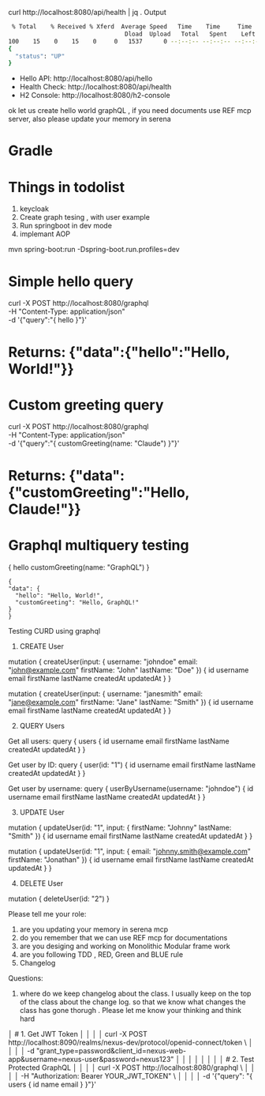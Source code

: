 curl http://localhost:8080/api/health | jq .
Output
```bash
 % Total    % Received % Xferd  Average Speed   Time    Time     Time  Current
                                 Dload  Upload   Total   Spent    Left  Speed
100    15    0    15    0     0   1537      0 --:--:-- --:--:-- --:--:--  1666
{
  "status": "UP"
}
```

  - Hello API: http://localhost:8080/api/hello
  - Health Check: http://localhost:8080/api/health
  - H2 Console: http://localhost:8080/h2-console

 ok let us create hello world graphQL , if you need documents use REF mcp server, also please update your memory in serena

# Gradle 

# Things in todolist
1. keycloak
2. Create graph tesing , with user example 
3. Run springboot in dev mode 
4. implemant AOP 


mvn spring-boot:run -Dspring-boot.run.profiles=dev

 # Simple hello query
  curl -X POST http://localhost:8080/graphql \
    -H "Content-Type: application/json" \
    -d '{"query":"{ hello }"}'
  # Returns: {"data":{"hello":"Hello, World!"}}

  # Custom greeting query  
  curl -X POST http://localhost:8080/graphql \
    -H "Content-Type: application/json" \
    -d '{"query":"{ customGreeting(name: \"Claude\") }"}'
  # Returns: {"data":{"customGreeting":"Hello, Claude!"}}


# Graphql multiquery testing

  {
    hello
    customGreeting(name: "GraphQL")
  }
  ```output
{
  "data": {
    "hello": "Hello, World!",
    "customGreeting": "Hello, GraphQL!"
  }
}
  ```

Testing CURD using graphql
1. CREATE User

  mutation {
    createUser(input: {
      username: "johndoe"
      email: "john@example.com"
      firstName: "John"
      lastName: "Doe"
    }) {
      id
      username
      email
      firstName
      lastName
      createdAt
      updatedAt
    }
  }

  mutation {
    createUser(input: {
      username: "janesmith"
      email: "jane@example.com"
      firstName: "Jane"
      lastName: "Smith"
    }) {
      id
      username
      email
      firstName
      lastName
      createdAt
      updatedAt
    }
  }

  2. QUERY Users

  Get all users:
  query {
    users {
      id
      username
      email
      firstName
      lastName
      createdAt
      updatedAt
    }
  }

  Get user by ID:
  query {
    user(id: "1") {
      id
      username
      email
      firstName
      lastName
      createdAt
      updatedAt
    }
  }

  Get user by username:
  query {
    userByUsername(username: "johndoe") {
      id
      username
      email
      firstName
      lastName
      createdAt
      updatedAt
    }
  }

  3. UPDATE User

  mutation {
    updateUser(id: "1", input: {
      firstName: "Johnny"
      lastName: "Smith"
    }) {
      id
      username
      email
      firstName
      lastName
      createdAt
      updatedAt
    }
  }

  mutation {
    updateUser(id: "1", input: {
      email: "johnny.smith@example.com"
      firstName: "Jonathan"
    }) {
      id
      username
      email
      firstName
      lastName
      createdAt
      updatedAt
    }
  }

  4. DELETE User

  mutation {
    deleteUser(id: "2")
  }




Please tell me your role: 
1. are you updating your memory in serena mcp 
2. do you remember that we can use REF mcp for documentations 
3. are you desiging and working on Monolithic Modular frame work 
4. are you following TDD , RED, Green and BLUE rule
5. Changelog 


Questions:
1. where do we keep changelog about the class. I usually keep on the top of the class about the change log. so that we know what changes the class has gone thorugh . Please let me know your thinking and think hard 


│ # 1. Get JWT Token                                                                                                                                        │ │
│ │ curl -X POST http://localhost:8090/realms/nexus-dev/protocol/openid-connect/token \                                                                       │ │
│ │   -d "grant_type=password&client_id=nexus-web-app&username=nexus-user&password=nexus123"                                                                  │ │
│ │                                                                                                                                                           │ │
│ │ # 2. Test Protected GraphQL                                                                                                                               │ │
│ │ curl -X POST http://localhost:8080/graphql \                                                                                                              │ │
│ │   -H "Authorization: Bearer YOUR_JWT_TOKEN" \                                                                                                             │ │
│ │   -d '{"query": "{ users { id name email } }"}'     




